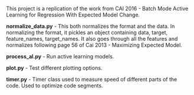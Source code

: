 This project is a replication of the work from CAI 2016 - Batch Mode Active Learning for Regression With Expected Model Change.


**normalize_data.py** - This both normalizes the format and the data.  In normalizing the format, it pickles an object containing data, target, feature_names, target_names.  It also goes through all the features and normalizes following page 56 of Cai 2013 - Maximizing Expected Model.

**process_al.py** - Run active learning models.

**plot.py** - Test different plotting options.

**timer.py** - Timer class used to measure speed of different parts of the code.  Used to optimize code segments.
